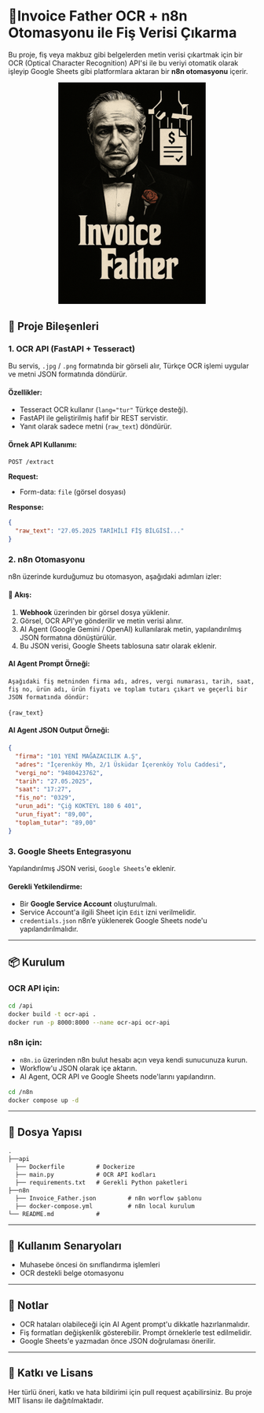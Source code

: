 # 🧠Invoice Father OCR + n8n Otomasyonu ile Fiş Verisi Çıkarma

Bu proje, fiş veya makbuz gibi belgelerden metin verisi çıkartmak için bir OCR (Optical Character Recognition) API'si ile bu veriyi otomatik olarak işleyip Google Sheets gibi platformlara aktaran bir **n8n otomasyonu** içerir.

<p align="center">
<img src="invoice-father.png" alt="invoice father" width="300" />
</p>

## 🔧 Proje Bileşenleri

### 1. OCR API (FastAPI + Tesseract)

Bu servis, `.jpg` / `.png` formatında bir görseli alır, Türkçe OCR işlemi uygular ve metni JSON formatında döndürür.

#### Özellikler:

- Tesseract OCR kullanır (`lang="tur"` Türkçe desteği).
- FastAPI ile geliştirilmiş hafif bir REST servistir.
- Yanıt olarak sadece metni (`raw_text`) döndürür.

#### Örnek API Kullanımı:

```http
POST /extract
```

**Request:**

- Form-data: `file` (görsel dosyası)

**Response:**

```json
{
  "raw_text": "27.05.2025 TARİHİLİ FİŞ BİLGİSİ..."
}
```

### 2. n8n Otomasyonu

n8n üzerinde kurduğumuz bu otomasyon, aşağıdaki adımları izler:

#### 🔄 Akış:

1. **Webhook** üzerinden bir görsel dosya yüklenir.
2. Görsel, OCR API'ye gönderilir ve metin verisi alınır.
3. AI Agent (Google Gemini / OpenAI) kullanılarak metin, yapılandırılmış JSON formatına dönüştürülür.
4. Bu JSON verisi, Google Sheets tablosuna satır olarak eklenir.

#### AI Agent Prompt Örneği:

```text
Aşağıdaki fiş metninden firma adı, adres, vergi numarası, tarih, saat, fiş no, ürün adı, ürün fiyatı ve toplam tutarı çıkart ve geçerli bir JSON formatında döndür:

{raw_text}
```

#### AI Agent JSON Output Örneği:

```json
{
  "firma": "101 YENİ MAĞAZACILIK A.Ş",
  "adres": "İçerenköy Mh, 2/1 Üsküdar İçerenköy Yolu Caddesi",
  "vergi_no": "9480423762",
  "tarih": "27.05.2025",
  "saat": "17:27",
  "fis_no": "0329",
  "urun_adi": "Çiğ KOKTEYL 180 6 401",
  "urun_fiyat": "89,00",
  "toplam_tutar": "89,00"
}
```

### 3. Google Sheets Entegrasyonu

Yapılandırılmış JSON verisi, `Google Sheets`'e eklenir.

#### Gerekli Yetkilendirme:

- Bir **Google Service Account** oluşturulmalı.
- Service Account'a ilgili Sheet için `Edit` izni verilmelidir.
- `credentials.json` n8n’e yüklenerek Google Sheets node'u yapılandırılmalıdır.

---

## 📦 Kurulum

### OCR API için:

```bash
cd /api
docker build -t ocr-api .
docker run -p 8000:8000 --name ocr-api ocr-api
```

### n8n için:

- `n8n.io` üzerinden n8n bulut hesabı açın veya kendi sunucunuza kurun.
- Workflow'u JSON olarak içe aktarın.
- AI Agent, OCR API ve Google Sheets node'larını yapılandırın.

```bash
cd /n8n
docker compose up -d
```

---

## 📁 Dosya Yapısı

```plaintext
.
├──api
  ├── Dockerfile         # Dockerize
  ├── main.py            # OCR API kodları
  ├── requirements.txt   # Gerekli Python paketleri
├──n8n
  ├── Invoice_Father.json         # n8n worflow şablonu
  ├── docker-compose.yml          # n8n local kurulum
└── README.md            #
```

---

## 🧐 Kullanım Senaryoları

- Muhasebe öncesi ön sınıflandırma işlemleri
- OCR destekli belge otomasyonu

---

## 📌 Notlar

- OCR hataları olabileceği için AI Agent prompt'u dikkatle hazırlanmalıdır.
- Fiş formatları değişkenlik gösterebilir. Prompt örneklerle test edilmelidir.
- Google Sheets'e yazmadan önce JSON doğrulaması önerilir.

---

## 🤝 Katkı ve Lisans

Her türlü öneri, katkı ve hata bildirimi için pull request açabilirsiniz. Bu proje MIT lisansı ile dağıtılmaktadır.
